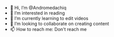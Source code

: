 - 👋 Hi, I’m @Andromedachiq
- 👀 I’m interested in reading
- 🌱 I’m currently learning to edit videos
- 💞️ I’m looking to collaborate on creating content
- 📫 How to reach me: Don't reach me

<!---
Andromedachiq/Andromedachiq is a ✨ special ✨ repository because its `README.md` (this file) appears on your GitHub profile.
You can click the Preview link to take a look at your changes.
--->
